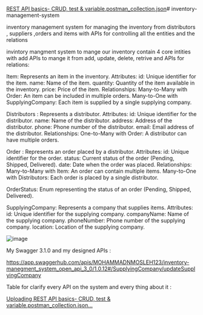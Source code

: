 [REST API basics- CRUD, test & variable.postman_collection.json](https://github.com/Gudogan1202929/inventory-management-system/files/14894278/REST.API.basics-.CRUD.test.variable.postman_collection.json)# inventory-management-system

inventory management system for managing the inventory from distributors , suppliers ,orders and items with APIs for controlling all the entities and the relations

invintory mangment system to mange our inventory contain 4 core intities with add APIs to mange it from add, update, delete, retrive and APIs for relations:

  Item: 
        Represents an item in the inventory.
          Attributes:
              id: Unique identifier for the item.
              name: Name of the item.
              quantity: Quantity of the item available in the inventory.
              price: Price of the item.
          Relationships:
              Many-to-Many with Order: An item can be included in multiple orders.
              Many-to-One with SupplyingCompany: Each item is supplied by a single supplying company.
              
Distributors : 
      Represents a distributor.
          Attributes:
              id: Unique identifier for the distributor.
              name: Name of the distributor.
              address: Address of the distributor.
              phone: Phone number of the distributor.
              email: Email address of the distributor.
          Relationships:
              One-to-Many with Order: A distributor can have multiple orders.

      
Order :
      Represents an order placed by a distributor.
        Attributes:
              id: Unique identifier for the order.
              status: Current status of the order (Pending, Shipped, Delivered).
              date: Date when the order was placed.
        Relationships:
              Many-to-Many with Item: An order can contain multiple items.
              Many-to-One with Distributors: Each order is placed by a single distributor.

OrderStatus:
        Enum representing the status of an order (Pending, Shipped, Delivered).

SupplyingCompany:
        Represents a company that supplies items.
          Attributes:
              id: Unique identifier for the supplying company.
              companyName: Name of the supplying company.
              phoneNumber: Phone number of the supplying company.
              location: Location of the supplying company.
              

![image](https://github.com/Gudogan1202929/inventory-management-system/assets/106726780/57b2c73c-9115-4c8c-a5d8-11c17d48a10e)

My Swagger 3.1.0 and my designed APIs :

https://app.swaggerhub.com/apis/MOHAMMADNMOSLEH123/inventory-manegment_system_open_api_3_0/1.0.12#/SupplyingCompany/updateSupplyingCompany

Table for clarify every API on the system and every thing about it :

[Uploading REST API basics- CRUD, test & variable.postman_collection.json…]()
